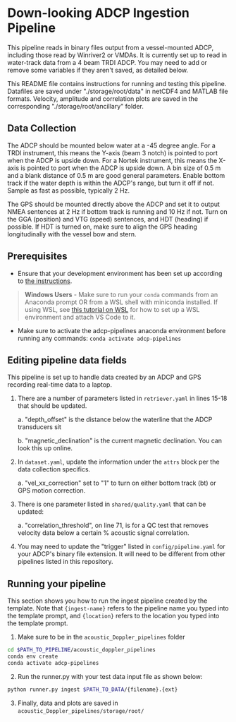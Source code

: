 # Down-looking ADCP Ingestion Pipeline

This pipeline reads in binary files output from a vessel-mounted ADCP, including those read by
Winriver2 or VMDAs. It is currently set up to read in water-track data from a 4 beam TRDI ADCP. You 
may need to add or remove some variables if they aren't saved, as detailed below.

This README file contains instructions for running and testing this pipeline. Datafiles are saved under
"./storage/root/data" in netCDF4 and MATLAB file formats. Velocity, amplitude and correlation plots are 
saved in the corresponding "./storage/root/ancillary" folder.

## Data Collection
The ADCP should be mounted below water at a -45 degree angle. For a TRDI instrument, this means the 
Y-axis (beam 3 notch) is pointed to port when the ADCP is upside down. For a Nortek instrument, this
means the X-axis is pointed to port when the ADCP is upside down. A bin size of 0.5 m and a blank distance of 0.5 m are good general parameters. Enable bottom track if the water depth is within the ADCP's range, but turn it off if not. Sample as fast as possible, typically 2 Hz.

The GPS should be mounted directly above the ADCP and set it to output NMEA sentences at 2 Hz if 
bottom track is running and 10 Hz if not. Turn on the GGA (position) and VTG (speed) sentences, and HDT
(heading) if possible. If HDT is turned on, make sure to align the GPS heading longitudinally with the 
vessel bow and stern.

## Prerequisites

* Ensure that your development environment has been set up according to
[the instructions](../../README.md#development-environment-setup).

> **Windows Users** - Make sure to run your `conda` commands from an Anaconda prompt OR from a WSL shell with miniconda
> installed. If using WSL, see [this tutorial on WSL](https://tsdat.readthedocs.io/en/latest/tutorials/wsl.html) for
> how to set up a WSL environment and attach VS Code to it.

* Make sure to activate the adcp-pipelines anaconda environment before running any 
commands:  `conda activate adcp-pipelines`


## Editing pipeline data fields
This pipeline is set up to handle data created by an ADCP and GPS recording real-time data to a laptop.

1. There are a number of parameters listed in `retriever.yaml` in lines 15-18 that should be updated.

    a. "depth_offset" is the distance below the waterline that the ADCP transducers sit

    b. "magnetic_declination" is the current magnetic declination. You can look this up online.

2. In `dataset.yaml`, update the information under the `attrs` block per the data collection specifics.

    a. "vel_xx_correction" set to "1" to turn on either bottom track (bt) or GPS motion correction.

3. There is one parameter listed in `shared/quality.yaml` that can be updated:

    a. "correlation_threshold", on line 71, is for a QC test that removes velocity data below a certain % 
    acoustic signal correlation.

4. You may need to update the "trigger" listed in `config/pipeline.yaml` for your ADCP's binary file extension. It will need to be different from other pipelines listed in this repository.


## Running your pipeline
This section shows you how to run the ingest pipeline created by the template.  Note that `{ingest-name}` refers
to the pipeline name you typed into the template prompt, and `{location}` refers to the location you typed into
the template prompt.

1. Make sure to be in the `acoustic_Doppler_pipelines` folder

```bash
cd $PATH_TO_PIPELINE/acoustic_doppler_pipelines
conda env create
conda activate adcp-pipelines
```

2. Run the runner.py with your test data input file as shown below:

```bash
python runner.py ingest $PATH_TO_DATA/{filename}.{ext}
```

3. Finally, data and plots are saved in `acoustic_Doppler_pipelines/storage/root/`
